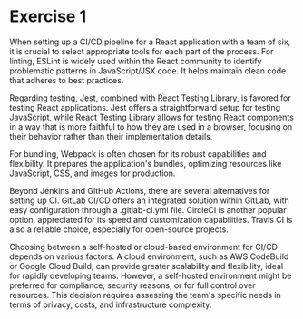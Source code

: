 # Exercise 1

When setting up a CI/CD pipeline for a React application with a team of six, it is crucial to select appropriate tools for each part of the process. For linting, ESLint is widely used within the React community to identify problematic patterns in JavaScript/JSX code. It helps maintain clean code that adheres to best practices.

Regarding testing, Jest, combined with React Testing Library, is favored for testing React applications. Jest offers a straightforward setup for testing JavaScript, while React Testing Library allows for testing React components in a way that is more faithful to how they are used in a browser, focusing on their behavior rather than their implementation details.

For bundling, Webpack is often chosen for its robust capabilities and flexibility. It prepares the application's bundles, optimizing resources like JavaScript, CSS, and images for production.

Beyond Jenkins and GitHub Actions, there are several alternatives for setting up CI. GitLab CI/CD offers an integrated solution within GitLab, with easy configuration through a .gitlab-ci.yml file. CircleCI is another popular option, appreciated for its speed and customization capabilities. Travis CI is also a reliable choice, especially for open-source projects.

Choosing between a self-hosted or cloud-based environment for CI/CD depends on various factors. A cloud environment, such as AWS CodeBuild or Google Cloud Build, can provide greater scalability and flexibility, ideal for rapidly developing teams. However, a self-hosted environment might be preferred for compliance, security reasons, or for full control over resources. This decision requires assessing the team's specific needs in terms of privacy, costs, and infrastructure complexity.
